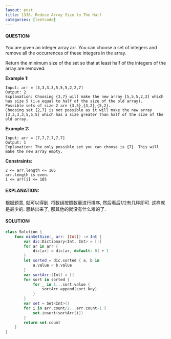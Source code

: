 ```yaml
---
layout: post
title: 1338. Reduce Array Size to The Half
categories: [leetcode]
---
```

#### QUESTION:
You are given an integer array arr. You can choose a set of integers and remove all the occurrences of these integers in the array.

Return the minimum size of the set so that at least half of the integers of the array are removed.

 

__Example 1:__
```
Input: arr = [3,3,3,3,5,5,5,2,2,7]
Output: 2
Explanation: Choosing {3,7} will make the new array [5,5,5,2,2] which has size 5 (i.e equal to half of the size of the old array).
Possible sets of size 2 are {3,5},{3,2},{5,2}.
Choosing set {2,7} is not possible as it will make the new array [3,3,3,3,5,5,5] which has a size greater than half of the size of the old array.
```
__Example 2:__
```
Input: arr = [7,7,7,7,7,7]
Output: 1
Explanation: The only possible set you can choose is {7}. This will make the new array empty.
```
 

__Constraints:__
```
2 <= arr.length <= 105
arr.length is even.
1 <= arr[i] <= 105
```
#### EXPLANATION:

根据题意, 就可以得到. 将数组按照数量进行排序, 然后看后1/2有几种即可. 这样就是最少的. 思路出来了, 那其他的就没有什么难的了.

#### SOLUTION:
```swift
class Solution {
    func minSetSize(_ arr: [Int]) -> Int {
        var dic:Dictionary<Int, Int> = [:]
        for ar in arr {
            dic[ar] = dic[ar, default: 0] + 1
        }
        let sorted = dic.sorted { a, b in
            a.value < b.value
        }
        var sortArr:[Int] = []
        for sort in sorted {
            for _ in 1...sort.value {
                sortArr.append(sort.key)
            }
        }
        var set = Set<Int>()
        for i in arr.count/2...arr.count-1 {
            set.insert(sortArr[i])
        }
        return set.count
    }
}
```
